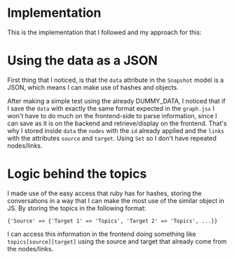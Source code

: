 # Implementation

This is the implementation that I followed and my approach for this:

# Using the data as a JSON

First thing that I noticed, is that the `data` attribute in the `Snapshot` model is a JSON, which means I can make use of hashes and objects.

After making a simple test using the already DUMMY_DATA, I noticed that if I save the `data` with exactly the same format expected in the `graph.jsx` I won't have to
do much on the frontend-side to parse information, since I can save as it is on the backend and retrieve/display on the frontend.
That's why I stored inside `data` the `nodes` with the `id` already applied and the `links` with the attributes `source` and `target`. Using `Set` so I don't have repeated nodes/links.

# Logic behind the topics
I made use of the easy access that ruby has for hashes, storing the conversations in a way that I can make the most use of the similar object in JS.
By storing the topics in the following format:
```
{'Source' => {'Target 1' => 'Topics', 'Target 2' => 'Topics', ...}}
```
I can access this information in the frontend doing something like `topics[source][target]` using the source and target that already come from the nodes/links.
